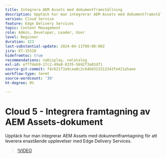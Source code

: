 ```yaml
---
title: Integrera AEM Assets med dokumentframställning
description: Upptäck hur man integrerar AEM Assets med dokumentframställning.
version: Cloud Service
feature: Edge Delivery Services
topic: Content Management
role: Admin, Developer, Leader, User
level: Beginner
duration: 323
last-substantial-update: 2024-04-11T00:00:00Z
jira: KT-15318
hidefromtoc: true
recommendations: noDisplay, noCatalog
exl-id: ef7fdeb9-17c2-49a8-8335-5692f3a01d71
source-git-commit: f4c621f3a9caa8c2c64b8323312343fe421a5aee
workflow-type: tm+mt
source-wordcount: '39'
ht-degree: 0%

---
```


# Cloud 5 - Integrera framtagning av AEM Assets-dokument

Upptäck hur man integrerar AEM Assets med dokumentframtagning för att leverera enastående upplevelser med Edge Delivery Services.

>[!VIDEO](https://video.tv.adobe.com/v/3428302/?quality=12&learn=on)

